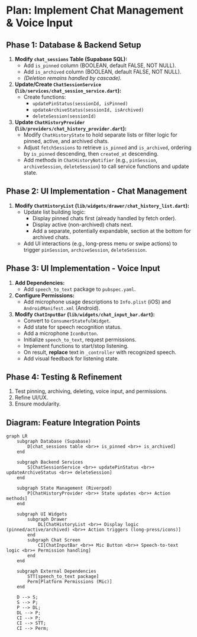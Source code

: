 # Plan: Implement Chat Management & Voice Input

## Phase 1: Database & Backend Setup

1.  **Modify `chat_sessions` Table (Supabase SQL):**
    *   Add `is_pinned` column (BOOLEAN, default FALSE, NOT NULL).
    *   Add `is_archived` column (BOOLEAN, default FALSE, NOT NULL).
    *   *(Deletion remains handled by cascade).*
2.  **Update/Create `ChatSessionService` (`lib/services/chat_session_service.dart`):**
    *   Create functions:
        *   `updatePinStatus(sessionId, isPinned)`
        *   `updateArchiveStatus(sessionId, isArchived)`
        *   `deleteSession(sessionId)`
3.  **Update `ChatHistoryProvider` (`lib/providers/chat_history_provider.dart`):**
    *   Modify `ChatHistoryState` to hold separate lists or filter logic for pinned, active, and archived chats.
    *   Adjust `fetchSessions` to retrieve `is_pinned` and `is_archived`, ordering by `is_pinned` descending, then `created_at` descending.
    *   Add methods in `ChatHistoryNotifier` (e.g., `pinSession`, `archiveSession`, `deleteSession`) to call service functions and update state.

## Phase 2: UI Implementation - Chat Management

1.  **Modify `ChatHistoryList` (`lib/widgets/drawer/chat_history_list.dart`):**
    *   Update list building logic:
        *   Display pinned chats first (already handled by fetch order).
        *   Display active (non-archived) chats next.
        *   Add a separate, potentially expandable, section at the bottom for archived chats.
    *   Add UI interactions (e.g., long-press menu or swipe actions) to trigger `pinSession`, `archiveSession`, `deleteSession`.

## Phase 3: UI Implementation - Voice Input

1.  **Add Dependencies:**
    *   Add `speech_to_text` package to `pubspec.yaml`.
2.  **Configure Permissions:**
    *   Add microphone usage descriptions to `Info.plist` (iOS) and `AndroidManifest.xml` (Android).
3.  **Modify `ChatInputBar` (`lib/widgets/chat_input_bar.dart`):**
    *   Convert to `ConsumerStatefulWidget`.
    *   Add state for speech recognition status.
    *   Add a microphone `IconButton`.
    *   Initialize `speech_to_text`, request permissions.
    *   Implement functions to start/stop listening.
    *   On result, **replace** text in `_controller` with recognized speech.
    *   Add visual feedback for listening state.

## Phase 4: Testing & Refinement

1.  Test pinning, archiving, deleting, voice input, and permissions.
2.  Refine UI/UX.
3.  Ensure modularity.

## Diagram: Feature Integration Points

```mermaid
graph LR
    subgraph Database (Supabase)
        D[chat_sessions table <br>+ is_pinned <br>+ is_archived]
    end

    subgraph Backend Services
        S[ChatSessionService <br>+ updatePinStatus <br>+ updateArchiveStatus <br>+ deleteSession]
    end

    subgraph State Management (Riverpod)
        P[ChatHistoryProvider <br>+ State updates <br>+ Action methods]
    end

    subgraph UI Widgets
        subgraph Drawer
            DL[ChatHistoryList <br>+ Display logic (pinned/active/archived) <br>+ Action triggers (long-press/icons)]
        end
        subgraph Chat Screen
            CI[ChatInputBar <br>+ Mic Button <br>+ Speech-to-text logic <br>+ Permission handling]
        end
    end

    subgraph External Dependencies
        STT[speech_to_text package]
        Perm[Platform Permissions (Mic)]
    end

    D --> S;
    S --> P;
    P --> DL;
    DL --> P;
    CI --> P;
    CI --> STT;
    CI --> Perm;